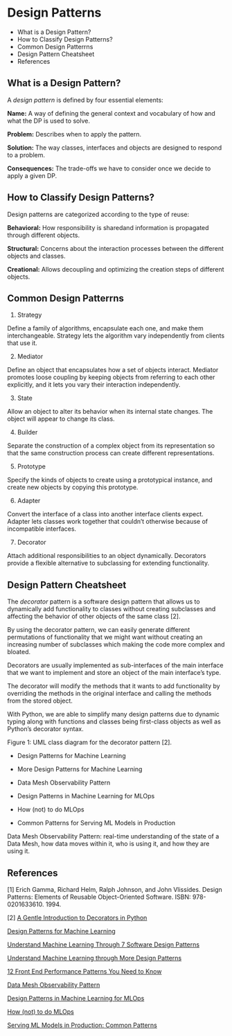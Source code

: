 # Design Patterns

<!-- MarkdownTOC -->

- What is a Design Pattern?
- How to Classify Design Patterns?
- Common Design Patterrns
- Design Pattern Cheatsheet
- References

<!-- /MarkdownTOC -->

## What is a Design Pattern?

A _design pattern_ is defined by four essential elements:

**Name:** A way of defining the general context and vocabulary of how and what the DP is used to solve.

**Problem:** Describes when to apply the pattern.

**Solution:** The way classes, interfaces and objects are designed to respond to a problem.

**Consequences:** The trade-offs we have to consider once we decide to apply a given DP.


## How to Classify Design Patterns?

Design patterns are categorized according to the type of reuse:

**Behavioral:** How responsibility is sharedand information is propagated through different objects.

**Structural:** Concerns about the interaction processes between the different objects and classes.

**Creational:** Allows decoupling and optimizing the creation steps of different objects.


## Common Design Patterrns

1. Strategy

Define a family of algorithms, encapsulate each one, and make them interchangeable. Strategy lets the algorithm vary independently from clients that use it.

2. Mediator

Define an object that encapsulates how a set of objects interact. Mediator promotes loose coupling by keeping objects from referring to each other explicitly, and it lets you vary their interaction independently.

3. State

Allow an object to alter its behavior when its internal state changes. The object will appear to change its class.

4. Builder

Separate the construction of a complex object from its representation so that the same construction process can create different representations.

5. Prototype

Specify the kinds of objects to create using a prototypical instance, and create new objects by copying this prototype.

6. Adapter

Convert the interface of a class into another interface clients expect. Adapter lets classes work together that couldn’t otherwise because of incompatible interfaces.

7. Decorator

Attach additional responsibilities to an object dynamically. Decorators provide a flexible alternative to subclassing for extending functionality.



## Design Pattern Cheatsheet

The _decorator_ pattern is a software design pattern that allows us to dynamically add functionality to classes without creating subclasses and affecting the behavior of other objects of the same class [2]. 

By using the decorator pattern, we can easily generate different permutations of functionality that we might want without creating an increasing number of subclasses which making the code more complex and bloated.

Decorators are usually implemented as sub-interfaces of the main interface that we want to implement and store an object of the main interface’s type. 

The decorator will modify the methods that it wants to add functionality by overriding the methods in the original interface and calling the methods from the stored object.

With Python, we are able to simplify many design patterns due to dynamic typing along with functions and classes being first-class objects as well as Python’s decorator syntax. 

Figure 1: UML class diagram for the decorator pattern [2].


- Design Patterns for Machine Learning
- More Design Patterns for Machine Learning
- Data Mesh Observability Pattern

- Design Patterns in Machine Learning for MLOps
- How (not) to do MLOps

- Common Patterns for Serving ML Models in Production


Data Mesh Observability Pattern: real-time understanding of the state of a Data Mesh, how data moves within it, who is using it, and how they are using it.


## References

[1] Erich Gamma, Richard Helm, Ralph Johnson, and John Vlissides. Design Patterns: Elements of Reusable Object-Oriented Software. ISBN: 978-0201633610. 1994.

[2] [A Gentle Introduction to Decorators in Python](https://machinelearningmastery.com/a-gentle-introduction-to-decorators-in-python/)


[Design Patterns for Machine Learning](https://towardsdatascience.com/design-patterns-for-machine-learning-410be845c0db)

[Understand Machine Learning Through 7 Software Design Patterns](https://betterprogramming.pub/machine-learning-through-7-design-patterns-35a8d5844cf6)

[Understand Machine Learning through More Design Patterns](https://towardsdatascience.com/understand-machine-learning-through-more-design-patterns-9c8430fd2ae8)


[12 Front End Performance Patterns You Need to Know](https://medium.com/geekculture/12-front-end-performance-patterns-you-need-to-know-def550620464)


[Data Mesh Observability Pattern](https://towardsdatascience.com/data-mesh-observability-pattern-467438627572)


[Design Patterns in Machine Learning for MLOps](https://towardsdatascience.com/design-patterns-in-machine-learning-for-mlops-a3f63f745ce4)

[How (not) to do MLOps](https://towardsdatascience.com/how-not-to-do-mlops-96244a21c35e)


[Serving ML Models in Production: Common Patterns](https://www.kdnuggets.com/2021/10/serving-ml-models-production-common-patterns.html)